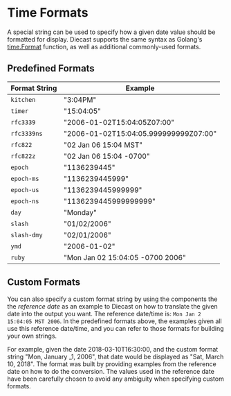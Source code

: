 # Time Formats

A special string can be used to specify how a given date value should be formatted for display.
Diecast supports the same syntax as Golang's [time.Format](https://golang.org/pkg/time/#pkg-constants)
function, as well as additional commonly-used formats.

## Predefined Formats

| Format String | Example                               |
| ------------- | ------------------------------------- |
| `kitchen`     | "3:04PM"                              |
| `timer`       | "15:04:05"                            |
| `rfc3339`     | "2006-01-02T15:04:05Z07:00"           |
| `rfc3339ns`   | "2006-01-02T15:04:05.999999999Z07:00" |
| `rfc822`      | "02 Jan 06 15:04 MST"                 |
| `rfc822z`     | "02 Jan 06 15:04 -0700"               |
| `epoch`       | "1136239445"                          |
| `epoch-ms`    | "1136239445999"                       |
| `epoch-us`    | "1136239445999999"                    |
| `epoch-ns`    | "1136239445999999999"                 |
| `day`         | "Monday"                              |
| `slash`       | "01/02/2006"                          |
| `slash-dmy`   | "02/01/2006"                          |
| `ymd`         | "2006-01-02"                          |
| `ruby`        | "Mon Jan 02 15:04:05 -0700 2006"      |

## Custom Formats

You can also specify a custom format string by using the components the the _reference date_ as an
example to Diecast on how to translate the given date into the output you want.  The reference
date/time is: `Mon Jan 2 15:04:05 MST 2006`.  In the predefined formats above, the examples given all
use this reference date/time, and you can refer to those formats for building your own strings.

For example, given the date 2018-03-10T16:30:00, and the custom format string "Mon, January _1, 2006",
that date would be displayed as "Sat, March 10, 2018".  The format was built by providing examples
from the reference date on how to do the conversion.  The values used in the reference date have been
carefully chosen to avoid any ambiguity when specifying custom formats.
